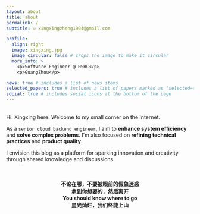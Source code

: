 ```yaml
---
layout: about
title: about
permalink: /
subtitle: ✉️ xingxingzheng1994@gmail.com  

profile:
  align: right
  image: xingxing.jpg
  image_circular: false # crops the image to make it circular
  more_info: >
    <p>Software Engineer @ HSBC</p>
    <p>GuangZhou</p>

news: true # includes a list of news items
selected_papers: true # includes a list of papers marked as "selected={true}"
social: true # includes social icons at the bottom of the page
---
```

<br>
Hi. Xingxing here. Welcome to my small corner on the Internet. 

As a `senior cloud backend engineer`, I aim to **enhance system efficiency** and **solve complex problems**. I'm also focused on **refining technical practices** and **product quality**.

I envision this blog as a platform for sparking innovation and creativity through shared knowledge and discussions.



<div style="text-align: center;">
<br>
<br>
<b>不论在哪，不要被眼前的假象迷惑</b> <br>
<b>拿到你想要的，然后离开</b> <br>
<b>You should know where to go</b> <br>
<b>星光灿烂，我们终能上山</b> <br>
<br>
<br>
</div>
 
